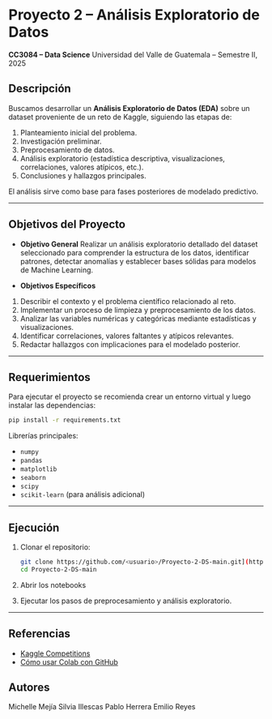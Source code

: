 # Proyecto 2 – Análisis Exploratorio de Datos

**CC3084 – Data Science**
Universidad del Valle de Guatemala – Semestre II, 2025

## Descripción

Buscamos desarrollar un **Análisis Exploratorio de Datos (EDA)** sobre un dataset proveniente de un reto de Kaggle, siguiendo las etapas de:

1. Planteamiento inicial del problema.
2. Investigación preliminar.
3. Preprocesamiento de datos.
4. Análisis exploratorio (estadística descriptiva, visualizaciones, correlaciones, valores atípicos, etc.).
5. Conclusiones y hallazgos principales.

El análisis sirve como base para fases posteriores de modelado predictivo.

---

## Objetivos del Proyecto

* **Objetivo General**
  Realizar un análisis exploratorio detallado del dataset seleccionado para comprender la estructura de los datos, identificar patrones, detectar anomalías y establecer bases sólidas para modelos de Machine Learning.

* **Objetivos Específicos**

1. Describir el contexto y el problema científico relacionado al reto.
2. Implementar un proceso de limpieza y preprocesamiento de los datos.
3. Analizar las variables numéricas y categóricas mediante estadísticas y visualizaciones.
4. Identificar correlaciones, valores faltantes y atípicos relevantes.
5. Redactar hallazgos con implicaciones para el modelado posterior.

---


## Requerimientos

Para ejecutar el proyecto se recomienda crear un entorno virtual y luego instalar las dependencias:

```bash
pip install -r requirements.txt
```

Librerías principales:

* `numpy`
* `pandas`
* `matplotlib`
* `seaborn`
* `scipy`
* `scikit-learn` (para análisis adicional)

---

## Ejecución

1. Clonar el repositorio:

   ```bash
   git clone https://github.com/<usuario>/Proyecto-2-DS-main.git](https://github.com/PabloSHerrera/Proyecto-2-DS.git)
   cd Proyecto-2-DS-main
   ```
2. Abrir los notebooks
3. Ejecutar los pasos de preprocesamiento y análisis exploratorio.

---

## Referencias

* [Kaggle Competitions](https://www.kaggle.com/competitions)
* [Cómo usar Colab con GitHub](https://medium.com/analytics-vidhya/how-to-use-google-colab-with-github-via-google-drive-68efb23a42d)

## Autores

Michelle Mejía
Silvia Illescas
Pablo Herrera
Emilio Reyes
